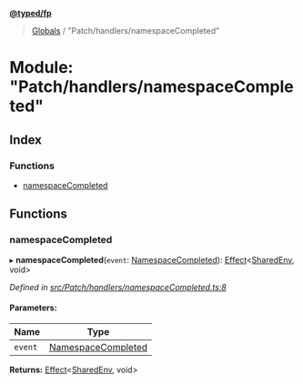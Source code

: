 **[@typed/fp](../README.md)**

> [Globals](../globals.md) / "Patch/handlers/namespaceCompleted"

# Module: "Patch/handlers/namespaceCompleted"

## Index

### Functions

* [namespaceCompleted](_patch_handlers_namespacecompleted_.md#namespacecompleted)

## Functions

### namespaceCompleted

▸ **namespaceCompleted**(`event`: [NamespaceCompleted](_shared_core_events_namespaceevent_.namespacecompleted.md)): [Effect](_effect_effect_.effect.md)\<[SharedEnv](../interfaces/_shared_core_services_sharedenv_.sharedenv.md), void>

*Defined in [src/Patch/handlers/namespaceCompleted.ts:8](https://github.com/TylorS/typed-fp/blob/f129829/src/Patch/handlers/namespaceCompleted.ts#L8)*

#### Parameters:

Name | Type |
------ | ------ |
`event` | [NamespaceCompleted](_shared_core_events_namespaceevent_.namespacecompleted.md) |

**Returns:** [Effect](_effect_effect_.effect.md)\<[SharedEnv](../interfaces/_shared_core_services_sharedenv_.sharedenv.md), void>
